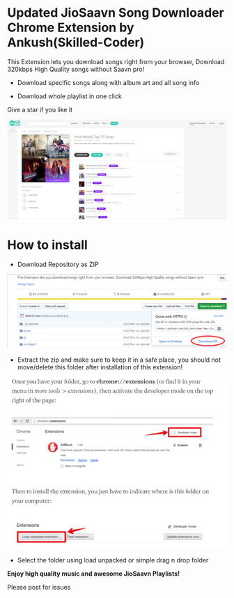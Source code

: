 # Updated JioSaavn Song Downloader Chrome Extension by Ankush(Skilled-Coder)

This Extension lets you download songs right from your browser, Download 320kbps High Quality songs without Saavn pro!

* Download specific songs along with album art and all song info

* Download whole playlist in one click

Give a star if you like it

![Screenshot](screenshot.png)
# How to install

* Download Repository as ZIP

![Screenshot](zip.png)

* Extract the zip and make sure to keep it in a safe place, you should not move/delete this folder after installation of this extension!

![Screenshot](load.png)

* Select the folder using load unpacked or simple drag n drop folder

**Enjoy high quality music and awesome JioSaavn Playlists!**

Please post for issues
